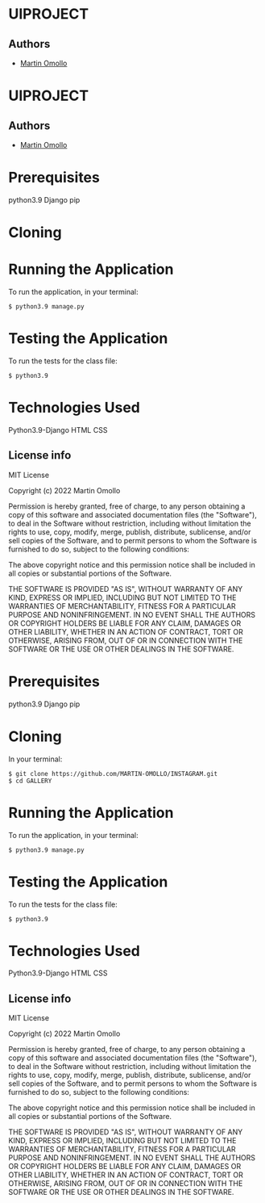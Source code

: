 # UIPROJECT

  ## Authors
  - [Martin Omollo](https://github.com/MARTIN-OMOLLO/UIPROJECT.git)
  
# UIPROJECT

  ## Authors
  - [Martin Omollo](https://github.com/MARTIN-OMOLLO/UIPROJECT.git)
  



  # Prerequisites
  python3.9
  Django
  pip



  # Cloning
  

  # Running the Application
  To run the application, in your terminal:

    $ python3.9 manage.py
  # Testing the Application
  To run the tests for the class file:

    $ python3.9
    
  # Technologies Used
  Python3.9-Django
  HTML
  CSS



  ## License info
  MIT License

  Copyright (c) 2022 Martin Omollo

  Permission is hereby granted, free of charge, to any person obtaining a copy
  of this software and associated documentation files (the "Software"), to deal
  in the Software without restriction, including without limitation the rights
  to use, copy, modify, merge, publish, distribute, sublicense, and/or sell
  copies of the Software, and to permit persons to whom the Software is
  furnished to do so, subject to the following conditions:

  The above copyright notice and this permission notice shall be included in all
  copies or substantial portions of the Software.

  THE SOFTWARE IS PROVIDED "AS IS", WITHOUT WARRANTY OF ANY KIND, EXPRESS OR
  IMPLIED, INCLUDING BUT NOT LIMITED TO THE WARRANTIES OF MERCHANTABILITY,
  FITNESS FOR A PARTICULAR PURPOSE AND NONINFRINGEMENT. IN NO EVENT SHALL THE
  AUTHORS OR COPYRIGHT HOLDERS BE LIABLE FOR ANY CLAIM, DAMAGES OR OTHER
  LIABILITY, WHETHER IN AN ACTION OF CONTRACT, TORT OR OTHERWISE, ARISING FROM,
  OUT OF OR IN CONNECTION WITH THE SOFTWARE OR THE USE OR OTHER DEALINGS IN THE
  SOFTWARE.



  # Prerequisites
  python3.9
  Django
  pip



  # Cloning
  In your terminal:

    $ git clone https://github.com/MARTIN-OMOLLO/INSTAGRAM.git
    $ cd GALLERY

  # Running the Application
  To run the application, in your terminal:

    $ python3.9 manage.py
  # Testing the Application
  To run the tests for the class file:

    $ python3.9
    
  # Technologies Used
  Python3.9-Django
  HTML
  CSS



  ## License info
  MIT License

  Copyright (c) 2022 Martin Omollo

  Permission is hereby granted, free of charge, to any person obtaining a copy
  of this software and associated documentation files (the "Software"), to deal
  in the Software without restriction, including without limitation the rights
  to use, copy, modify, merge, publish, distribute, sublicense, and/or sell
  copies of the Software, and to permit persons to whom the Software is
  furnished to do so, subject to the following conditions:

  The above copyright notice and this permission notice shall be included in all
  copies or substantial portions of the Software.

  THE SOFTWARE IS PROVIDED "AS IS", WITHOUT WARRANTY OF ANY KIND, EXPRESS OR
  IMPLIED, INCLUDING BUT NOT LIMITED TO THE WARRANTIES OF MERCHANTABILITY,
  FITNESS FOR A PARTICULAR PURPOSE AND NONINFRINGEMENT. IN NO EVENT SHALL THE
  AUTHORS OR COPYRIGHT HOLDERS BE LIABLE FOR ANY CLAIM, DAMAGES OR OTHER
  LIABILITY, WHETHER IN AN ACTION OF CONTRACT, TORT OR OTHERWISE, ARISING FROM,
  OUT OF OR IN CONNECTION WITH THE SOFTWARE OR THE USE OR OTHER DEALINGS IN THE
  SOFTWARE.
